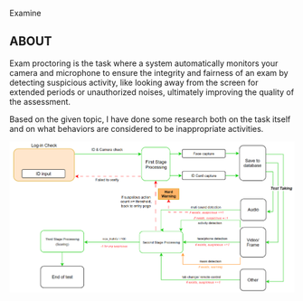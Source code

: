 Examine
## ABOUT 
Exam proctoring is the task where a system automatically monitors your camera and microphone to ensure the integrity and fairness of an exam by detecting suspicious activity, like looking away from the screen for extended periods or unauthorized noises, ultimately improving the quality of the assessment.

Based on the given topic, I have done some research both on the task itself and on what behaviors are considered to be inappropriate activities. 
<p align="center">
 <img src="fig/pipeline.png" width="800">
</p>